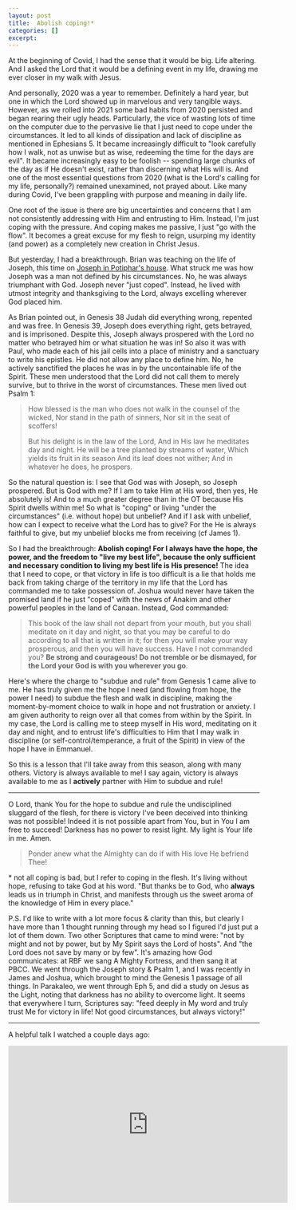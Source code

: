 ```yaml
---
layout: post
title:  Abolish coping!*
categories: []
excerpt: 
---
```




At the beginning of Covid, I had the sense that it would be big. Life altering. And I asked the Lord that it would be a defining event in my life, drawing me ever closer in my walk with Jesus.

And personally, 2020 was a year to remember. Definitely a hard year, but one in which the Lord showed up in marvelous and very tangible ways. However, as we rolled into 2021 some bad habits from 2020 persisted and began rearing their ugly heads. Particularly, the vice of wasting lots of time on the computer due to the pervasive lie that I just need to cope under the circumstances. It led to all kinds of dissipation and lack of discipline as mentioned in Ephesians 5. It became increasingly difficult to "look carefully how I walk, not as unwise but as wise, redeeming the time for the days are evil". It became increasingly easy to be foolish -- spending large chunks of the day as if He doesn't exist, rather than discerning what His will is. And one of the most essential questions from 2020 (what is the Lord's calling for my life, personally?) remained unexamined, not prayed about. Like many during Covid, I've been grappling with purpose and meaning in daily life.

One root of the issue is there are big uncertainties and concerns that I am not consistently addressing with Him and entrusting to Him. Instead, I'm just coping with the pressure. And coping makes me passive, I just "go with the flow". It becomes a great excuse for my flesh to reign, usurping my identity (and power) as a completely new creation in Christ Jesus.

But yesterday, I had a breakthrough. Brian was teaching on the life of Joseph, this time on [Joseph in Potiphar's house](https://www.youtube.com/watch?v=-5qNIXlO_2c). What struck me was how Joseph was a man not defined by his circumstances. No, he was always triumphant with God. Joseph never "just coped". Instead, he lived with utmost integrity and thanksgiving to the Lord, always excelling wherever God placed him. 

As Brian pointed out, in Genesis 38 Judah did everything wrong, repented and was free. In Genesis 39, Joseph does everything right, gets betrayed, and is imprisoned. Despite this, Joseph always prospered with the Lord no matter who betrayed him or what situation he was in! So also it was with Paul, who made each of his jail cells into a place of ministry and a sanctuary to write his epistles. He did not allow any place to define him. No, he actively sanctified the places he was in by the uncontainable life of the Spirit. These men understood that the Lord did not call them to merely survive, but to thrive in the worst of circumstances. These men lived out Psalm 1:

> How blessed is the man who does not walk in the counsel of the wicked,
> Nor stand in the path of sinners,
> Nor sit in the seat of scoffers!
>
> But his delight is in the law of the Lord,
> And in His law he meditates day and night.
> He will be a tree planted by streams of water,
> Which yields its fruit in its season
> And its leaf does not wither;
> And in whatever he does, he prospers.

So the natural question is: I see that God was with Joseph, so Joseph prospered. But is God with me? If I am to take Him at His word, then yes, He absolutely is! And to a much greater degree than in the OT because His Spirit dwells within me! So what is "coping" or living "under the circumstances" (i.e. without hope) but unbelief? And if I ask with unbelief, how can I expect to receive what the Lord has to give? For the He is always faithful to give, but my unbelief blocks me from receiving (cf James 1).

So I had the breakthrough: **Abolish coping! For I always have the hope, the power, and the freedom to "live my best life", because the only sufficient and necessary condition to living my best life is His presence!** The idea that I need to cope, or that victory in life is too difficult is a lie that holds me back from taking charge of the territory in my life that the Lord has commanded me to take possession of. Joshua would never have taken the promised land if he just "coped" with the news of Anakim and other powerful peoples in the land of Canaan. Instead, God commanded:

> This book of the law shall not depart from your mouth, but you shall meditate on it day and night, so that you may be careful to do according to all that is written in it; for then you will make your way prosperous, and then you will have success. Have I not commanded you? **Be strong and courageous! Do not tremble or be dismayed, for the Lord your God is with you wherever you go**.

Here's where the charge to "subdue and rule" from Genesis 1 came alive to me. He has truly given me the hope I need (and flowing from hope, the power I need) to subdue the flesh and walk in discipline, making the moment-by-moment choice to walk in hope and not frustration or anxiety. I am given authority to reign over all that comes from within by the Spirit. In my case, the Lord is calling me to steep myself in His word, meditating on it day and night, and to entrust life's difficulties to Him that I may walk in discipline (or self-control/temperance, a fruit of the Spirit) in view of the hope I have in Emmanuel.

So this is a lesson that I'll take away from this season, along with many others. Victory is always available to me! I say again, victory is always available to me as I **actively** partner with Him to subdue and rule!

---

O Lord, thank You for the hope to subdue and rule the undisciplined sluggard of the flesh, for there is victory I've been deceived into thinking was not possible! Indeed it is not possible apart from You, but in You I am free to succeed! Darkness has no power to resist light. My light is Your life in me. Amen.






> Ponder anew
> what the Almighty can do
> if with His love
> He befriend Thee!





<!-- What does it mean to give up dreaming? To give up on the dreams the Lord has for us? Take heart, for even when I stop dreaming He dreams for me! -->







<!-- ![_config.yml](/Users/jiangts/notes/bible-reflections/_posts/{{ site.baseurl }}/images/config.png) -->



\* not all coping is bad, but I refer to coping in the flesh. It's living without hope, refusing to take God at his word. "But thanks be to God, who **always** leads us in triumph in Christ, and manifests through us the sweet aroma of the knowledge of Him in every place."





P.S. I'd like to write with a lot more focus & clarity than this, but clearly I have more than 1 thought running through my head so I figured I'd just put a lot of them down. Two other Scriptures that came to mind were: "not by might and not by power, but by My Spirit says the Lord of hosts". And "the Lord does not save by many or by few".  It's amazing how God communicates: at RBF we sang A Mighty Fortress, and then sang it at PBCC. We went through the Joseph story & Psalm 1, and I was recently in James and Joshua, which brought to mind the Genesis 1 passage of all things. In Parakaleo, we went through Eph 5, and did a study on Jesus as the Light, noting that darkness has no ability to overcome light. It seems that everywhere I turn, Scriptures say: "feed deeply in My word and truly trust Me for victory in life! Not good circumstances, but always victory!"



---

A helpful talk I watched a couple days ago:

<iframe width="560" height="315" src="https://www.youtube.com/embed/yFaudkcUrqk" title="YouTube video player" frameborder="0" allow="accelerometer; autoplay; clipboard-write; encrypted-media; gyroscope; picture-in-picture" allowfullscreen></iframe>

